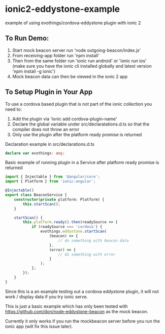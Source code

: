 # ionic2-eddystone-example
example of using evothings/cordova-eddystone plugin with ionic 2

## To Run Demo:
1. Start mock beacon server run 'node outgoing-beacon/index.js'
2. From receiving-app folder run 'npm install'
3. Then from the same folder run 'ionic run android' or 'ionic run ios'  
   (make sure you have the ionic cli installed globally and latest version 'npm install -g ionic')
4. Mock beacon data can then be viewed in the ionic 2 app

## To Setup Plugin in Your App
To use a cordova based plugin that is not part of the ionic collection you need to:
1. Add the plugin via 'ionic add cordova-plugin-name'
2. Declare the global variable under src/declaratations.d.ts so that the compiler does not throw an error
3. Only use the plugin after the platform ready promise is returned

Declaration example in src/declarations.d.ts
```typescript
declare var evothings: any;
```
Basic example of running plugin in a Service after platform ready promise is returned
```typescript
import { Injectable } from '@angular/core';
import { Platform } from 'ionic-angular';

@Injectable()
export class BeaconService {
    constructor(private platform: Platform) {
        this.startScan();
    }

    startScan() {
        this.platform.ready().then(readySource => {
            if (readySource === 'cordova') {
                evothings.eddystone.startScan(
                    (beacon) => {
                        // do something with beacon data
                    },
                    (error) => {
                        // do something with error
                    }
                );
            };
        });
    }
}
```

Since this is a an example testing out a cordova eddystone plugin, it will not work / display data if you try ionic serve.

This is just a basic example which has only been tested with https://github.com/don/node-eddystone-beacon as the mock beacon. 

Currently it only works if you run the mockbeacon server before you run the ionic app (will fix this issue later). 

